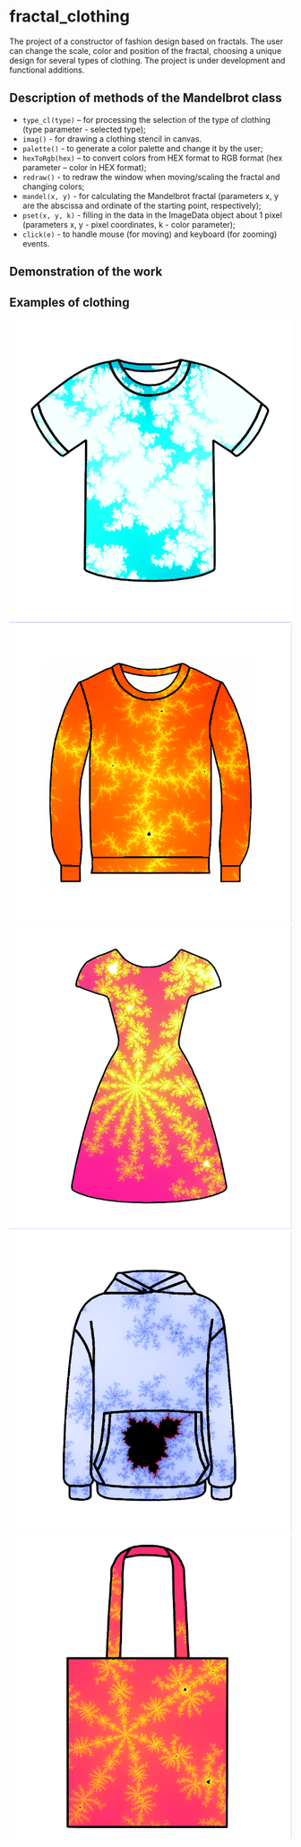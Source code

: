 # fractal_clothing
The project of a constructor of fashion design based on fractals. The user can change the scale, color and position of the fractal, choosing a unique design for several types of clothing. The project is under development and functional additions.  

## Description of methods of the Mandelbrot class
- `type_cl(type)` – for processing the selection of the type of clothing (type parameter - selected type);
- `imag()` - for drawing a clothing stencil in canvas.
- `palette()` - to generate a color palette and change it by the user;
- `hexToRgb(hex)` – to convert colors from HEX format to RGB format (hex parameter – color in HEX format);
- `redraw()` - to redraw the window when moving/scaling the fractal and changing colors;
- `mandel(x, y)` - for calculating the Mandelbrot fractal (parameters x, y are the abscissa and ordinate of the starting point, respectively);
- `pset(x, y, k)` - filling in the data in the ImageData object about 1 pixel (parameters x, y - pixel coordinates, k - color parameter);
- `click(e)` - to handle mouse (for moving) and keyboard (for zooming) events.  

## Demonstration of the work

## Examples of clothing
![T-shirt](/img_for_readme/1.png)
![Longsleeve](/img_for_readme/2.png)
![Dress](/img_for_readme/3.png)
![Hoodies](/img_for_readme/4.png)
![ShopperBag](/img_for_readme/5.png)
